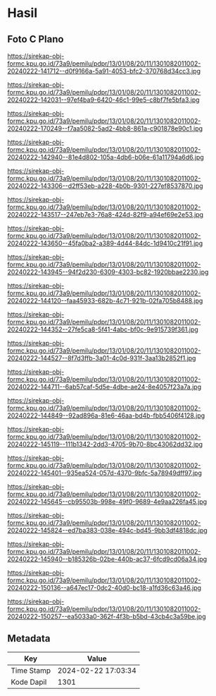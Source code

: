 # Hasil

## Foto C Plano

https://sirekap-obj-formc.kpu.go.id/73a9/pemilu/pdpr/13/01/08/20/11/1301082011002-20240222-141712--d0f9166a-5a91-4053-bfc2-370768d34cc3.jpg

https://sirekap-obj-formc.kpu.go.id/73a9/pemilu/pdpr/13/01/08/20/11/1301082011002-20240222-142031--97ef4ba9-6420-46c1-99e5-c8bf7fe5bfa3.jpg

https://sirekap-obj-formc.kpu.go.id/73a9/pemilu/pdpr/13/01/08/20/11/1301082011002-20240222-170249--f7aa5082-5ad2-4bb8-861a-c901878e90c1.jpg

https://sirekap-obj-formc.kpu.go.id/73a9/pemilu/pdpr/13/01/08/20/11/1301082011002-20240222-142940--81e4d802-105a-4db6-b06e-61a11794a6d6.jpg

https://sirekap-obj-formc.kpu.go.id/73a9/pemilu/pdpr/13/01/08/20/11/1301082011002-20240222-143306--d2ff53eb-a228-4b0b-9301-227ef8537870.jpg

https://sirekap-obj-formc.kpu.go.id/73a9/pemilu/pdpr/13/01/08/20/11/1301082011002-20240222-143517--247eb7e3-76a8-424d-82f9-a94ef69e2e53.jpg

https://sirekap-obj-formc.kpu.go.id/73a9/pemilu/pdpr/13/01/08/20/11/1301082011002-20240222-143650--45fa0ba2-a389-4d44-84dc-1d9410c21f91.jpg

https://sirekap-obj-formc.kpu.go.id/73a9/pemilu/pdpr/13/01/08/20/11/1301082011002-20240222-143945--94f2d230-6309-4303-bc82-1920bbae2230.jpg

https://sirekap-obj-formc.kpu.go.id/73a9/pemilu/pdpr/13/01/08/20/11/1301082011002-20240222-144120--faa45933-682b-4c71-921b-02fa705b8488.jpg

https://sirekap-obj-formc.kpu.go.id/73a9/pemilu/pdpr/13/01/08/20/11/1301082011002-20240222-144352--27fe5ca8-5f41-4abc-bf0c-9e915739f361.jpg

https://sirekap-obj-formc.kpu.go.id/73a9/pemilu/pdpr/13/01/08/20/11/1301082011002-20240222-144527--8f7d3ffb-3a01-4c0d-931f-3aa13b2852f1.jpg

https://sirekap-obj-formc.kpu.go.id/73a9/pemilu/pdpr/13/01/08/20/11/1301082011002-20240222-144711--6ab57caf-5d5e-4dbe-ae24-8e4057f23a7a.jpg

https://sirekap-obj-formc.kpu.go.id/73a9/pemilu/pdpr/13/01/08/20/11/1301082011002-20240222-144849--92ad896a-81e6-46aa-bd4b-fbb5406f4128.jpg

https://sirekap-obj-formc.kpu.go.id/73a9/pemilu/pdpr/13/01/08/20/11/1301082011002-20240222-145119--111b1342-2dd3-4705-9b70-8bc43062dd32.jpg

https://sirekap-obj-formc.kpu.go.id/73a9/pemilu/pdpr/13/01/08/20/11/1301082011002-20240222-145401--935ea524-057d-4370-9bfc-5a78949dff97.jpg

https://sirekap-obj-formc.kpu.go.id/73a9/pemilu/pdpr/13/01/08/20/11/1301082011002-20240222-145645--cb95503b-998e-49f0-9689-4e9aa226fa45.jpg

https://sirekap-obj-formc.kpu.go.id/73a9/pemilu/pdpr/13/01/08/20/11/1301082011002-20240222-145824--ed7ba383-038e-494c-bd45-9bb3df4818dc.jpg

https://sirekap-obj-formc.kpu.go.id/73a9/pemilu/pdpr/13/01/08/20/11/1301082011002-20240222-145940--b185326b-02be-440b-ac37-6fcd9cd06a34.jpg

https://sirekap-obj-formc.kpu.go.id/73a9/pemilu/pdpr/13/01/08/20/11/1301082011002-20240222-150136--a647ec17-0dc2-40d0-bc18-a1fd36c63a46.jpg

https://sirekap-obj-formc.kpu.go.id/73a9/pemilu/pdpr/13/01/08/20/11/1301082011002-20240222-150257--ea5033a0-362f-4f3b-b5bd-43cb4c3a59be.jpg


## Metadata

| Key        | Value               |
| ---------- | ------------------- |
| Time Stamp | 2024-02-22 17:03:34 |
| Kode Dapil | 1301                |



